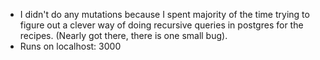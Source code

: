 - I didn't do any mutations because I spent majority of the time trying to figure out a clever way of doing recursive queries in postgres for the recipes. (Nearly got there, there is one small bug).
- Runs on localhost: 3000